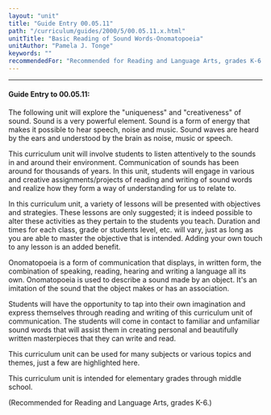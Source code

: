 ```yaml
---
layout: "unit"
title: "Guide Entry 00.05.11"
path: "/curriculum/guides/2000/5/00.05.11.x.html"
unitTitle: "Basic Reading of Sound Words-Onomatopoeia"
unitAuthor: "Pamela J. Tonge"
keywords: ""
recommendedFor: "Recommended for Reading and Language Arts, grades K-6."
---
```

<body>
<hr/>
 <h4>
  Guide Entry to 00.05.11:
 </h4>
 The following unit will explore the "uniqueness" and "creativeness" of sound.  Sound is a very powerful element.  Sound is a form of energy that makes it possible to hear speech, noise and music.  Sound waves are heard by the ears and understood by the brain as noise, music or speech.
 <p>
  This curriculum unit will involve students to listen attentively to the sounds in and around their environment.  Communication of sounds has been around for thousands of years.  In this unit, students will engage in various and creative assignments/projects of reading and writing of sound words and realize how they form a way of understanding for us to relate to.
 </p>
 <p>
  In this curriculum unit, a variety of lessons will be presented with objectives and strategies.  These lessons are only suggested; it is indeed possible to alter these activities as they pertain to the students you teach.  Duration and times for each class, grade or students level, etc. will vary, just as long as you are able to master the objective that is intended.  Adding your own touch to any lesson is an added benefit.
 </p>
 <p>
  Onomatopoeia is a form of communication that displays, in written form, the combination of speaking, reading, hearing and writing a language all its own.  Onomatopoeia is used to describe a sound made by an object.  It's an imitation of the sound that the object makes or has an association.
 </p>
 <p>
  Students will have the opportunity to tap into their own imagination and express themselves through reading and writing of this curriculum unit of communication.  The students will come in contact to familiar and unfamiliar sound words that will assist them in creating personal and beautifully written masterpieces that they can write and read.
 </p>
 <p>
  This curriculum unit can be used for many subjects or various topics and themes, just a few are highlighted here.
 </p>
 <p>
  This curriculum unit is intended for elementary grades through middle school.
 </p>
 <p>
  (Recommended for Reading and Language Arts, grades K-6.)
 </p>


</body>